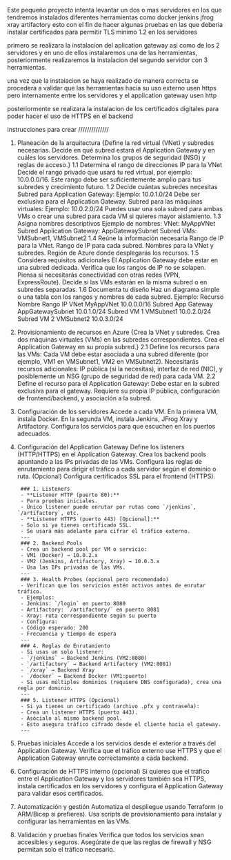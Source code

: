 Este pequeño proyecto intenta levantar un dos o mas servidores en los que tendremos instalados diferentes herramientas como 
    docker
    jenkins
    jfrog xray
    artifactory
esto con el fin de hacer algunas pruebas en las que deberia instalar certificados para permitir TLS minimo 1.2 en los servidores

primero se realizara la instalacion del aplication gateway asi como de los 2 servidores y en uno de ellos instalaremos una de las herramientas, posteriormente realizaremos la instalacion del segundo servidor con 3 herramientas.

una vez que la instalacion se haya realizado de manera correcta se procedera a validar que las herramientas hacia su uso externo usen https pero internamente entre los servidores y el application gateway usen http

posteriormente se realizara la instalacion de los certificados digitales para poder hacer el uso de HTTPS en el backend

instrucciones para crear //////////////

1. Planeación de la arquitectura
    {Define la red virtual (VNet) y subredes necesarias.
    Decide en qué subred estará el Application Gateway y en cuáles los servidores.
    Determina los grupos de seguridad (NSG) y reglas de acceso.}
        1.1 Determina el rango de direcciones IP para la VNet
            Decide el rango privado que usará tu red virtual, por ejemplo: 10.0.0.0/16.
            Este rango debe ser suficientemente amplio para tus subredes y crecimiento futuro.
        1.2 Decide cuántas subredes necesitas
            Subred para Application Gateway:
            Ejemplo: 10.0.1.0/24
            Debe ser exclusiva para el Application Gateway.
            Subred para las máquinas virtuales:
            Ejemplo: 10.0.2.0/24
            Puedes usar una sola subred para ambas VMs o crear una subred para cada VM si quieres mayor aislamiento.
        1.3 Asigna nombres descriptivos
            Ejemplo de nombres:
            VNet: MyAppVNet
            Subred Application Gateway: AppGatewaySubnet
            Subred VMs: VMSubnet1, VMSubnet2
        1.4 Reúne la información necesaria
            Rango de IP para la VNet.
            Rango de IP para cada subred.
            Nombres para la VNet y subredes.
            Región de Azure donde desplegarás los recursos.
        1.5 Considera requisitos adicionales
            El Application Gateway debe estar en una subred dedicada.
            Verifica que los rangos de IP no se solapen.
            Piensa si necesitarás conectividad con otras redes (VPN, ExpressRoute).
            Decide si las VMs estarán en la misma subred o en subredes separadas.
        1.6 Documenta tu diseño
            Haz un diagrama simple o una tabla con los rangos y nombres de cada subred.
            Ejemplo:
            Recurso	            Nombre	            Rango IP
            VNet	            MyAppVNet	        10.0.0.0/16
            Subred App Gateway	AppGatewaySubnet	10.0.1.0/24
            Subred VM 1         VMSubnet1	        10.0.2.0/24
            Subred VM 2         VMSubnet2	        10.0.3.0/24

2. Provisionamiento de recursos en Azure
    {Crea la VNet y subredes.
    Crea dos máquinas virtuales (VMs) en las subredes correspondientes.
    Crea el Application Gateway en su propia subred.}
    2.1 Define los recursos para las VMs:
        Cada VM debe estar asociada a una subred diferente (por ejemplo, VM1 en VMSubnet1, VM2 en VMSubnet2).
        Necesitarás recursos adicionales: IP pública (si la necesitas), interfaz de red (NIC), y posiblemente un NSG (grupo de seguridad de red) para cada VM.
    2.2 Define el recurso para el Application Gateway:
        Debe estar en la subred exclusiva para el gateway.
        Requiere su propia IP pública, configuración de frontend/backend, y asociación a la subred.
3. Configuración de los servidores
    Accede a cada VM.
    En la primera VM, instala Docker.
    En la segunda VM, instala Jenkins, JFrog Xray y Artifactory.
    Configura los servicios para que escuchen en los puertos adecuados.
4. Configuración del Application Gateway
    Define los listeners (HTTP/HTTPS) en el Application Gateway.
    Crea los backend pools apuntando a las IPs privadas de las VMs.
    Configura las reglas de enrutamiento para dirigir el tráfico a cada servidor según el dominio o ruta.
    (Opcional) Configura certificados SSL para el frontend (HTTPS).

        ### 1. Listeners
        - **Listener HTTP (puerto 80):**  
        - Para pruebas iniciales.  
        - Único listener puede enrutar por rutas como `/jenkins`, `/artifactory`, etc.
        - **Listener HTTPS (puerto 443) [Opcional]:**  
        - Solo si ya tienes certificado SSL.  
        - Se usará más adelante para cifrar el tráfico externo.
        ---
        ### 2. Backend Pools
        - Crea un backend pool por VM o servicio:
        - VM1 (Docker) → 10.0.2.x
        - VM2 (Jenkins, Artifactory, Xray) → 10.0.3.x
        - Usa las IPs privadas de las VMs.
        ---
        ### 3. Health Probes (opcional pero recomendado)
        - Verifican que los servicios estén activos antes de enrutar tráfico.
        - Ejemplos:
        - Jenkins: `/login` en puerto 8080
        - Artifactory: `/artifactory/` en puerto 8081
        - Xray: ruta correspondiente según su puerto
        - Configura:
        - Código esperado: 200
        - Frecuencia y tiempo de espera
        ---
        ### 4. Reglas de Enrutamiento
        - Si usas un solo listener:
        - `/jenkins` → Backend Jenkins (VM2:8080)
        - `/artifactory` → Backend Artifactory (VM2:8081)
        - `/xray` → Backend Xray
        - `/docker` → Backend Docker (VM1:puerto)
        - Si usas múltiples dominios (requiere DNS configurado), crea una regla por dominio.
        ---
        ### 5. Listener HTTPS (Opcional)
        - Si ya tienes un certificado (archivo .pfx y contraseña):
        - Crea un listener HTTPS (puerto 443).
        - Asócialo al mismo backend pool.
        - Esto asegura tráfico cifrado desde el cliente hacia el gateway.
        ---

5. Pruebas iniciales
    Accede a los servicios desde el exterior a través del Application Gateway.
    Verifica que el tráfico externo use HTTPS y que el Application Gateway enrute correctamente a cada backend.
6. Configuración de HTTPS interno (opcional)
    Si quieres que el tráfico entre el Application Gateway y los servidores también sea HTTPS, instala certificados en los servidores y configura el Application Gateway para validar esos certificados.
7. Automatización y gestión
    Automatiza el despliegue usando Terraform (o ARM/Bicep si prefieres).
    Usa scripts de provisionamiento para instalar y configurar las herramientas en las VMs.
8. Validación y pruebas finales
    Verifica que todos los servicios sean accesibles y seguros.
    Asegúrate de que las reglas de firewall y NSG permitan solo el tráfico necesario.